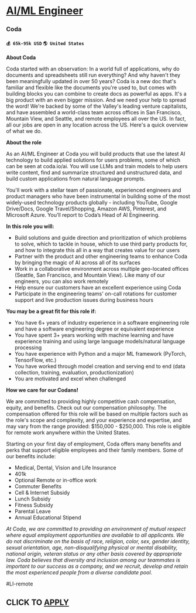 # [AI/ML Engineer](https://www.remotewlb.com/apply/ai-ml-engineer-48318)  
### Coda  
#### `💰 65k-95k USD` `🌎 United States`  

**About Coda**

Coda started with an observation: In a world full of applications, why do documents and spreadsheets still run everything? And why haven't they been meaningfully updated in over 50 years? Coda is a new doc that's familiar and flexible like the documents you're used to, but comes with building blocks you can combine to create docs as powerful as apps. It's a big product with an even bigger mission. And we need your help to spread the word! We're backed by some of the Valley's leading venture capitalists, and have assembled a world-class team across offices in San Francisco, Mountain View, and Seattle, and remote employees all over the US. In fact, all our jobs are open in any location across the US. Here's a quick overview of what we do.

**About the role**

As an AI/ML Engineer at Coda you will build products that use the latest AI technology to build applied solutions for users problems, some of which can be seen at coda.io/ai. You will use LLMs and train models to help users write content, find and summarize structured and unstructured data, and build custom applications from natural language prompts.

You'll work with a stellar team of passionate, experienced engineers and product managers who have been instrumental in building some of the most widely-used technology products globally - including YouTube, Google Drive/Docs, Google Travel/Shopping, Amazon AWS, Pinterest, and Microsoft Azure. You’ll report to Coda’s Head of AI Engineering.

**In this role you will:**

  * Build solutions and guide direction and prioritization of which problems to solve, which to tackle in house, which to use third party products for, and how to integrate this all in a way that creates value for our users
  * Partner with the product and other engineering teams to enhance Coda by bringing the magic of AI across all of its surfaces
  * Work in a collaborative environment across multiple geo-located offices (Seattle, San Francisco, and Mountain View). Like many of our engineers, you can also work remotely
  * Help ensure our customers have an excellent experience using Coda
  * Participate in the engineering teams' on-call rotations for customer support and live production issues during business hours

**You may be a great fit for this role if:**

  * You have 6+ years of industry experience in a software engineering role and have a software engineering degree or equivalent experience
  * You have spent 3+ years working with machine learning and have experience training and using large language models/natural language processing
  * You have experience with Python and a major ML framework (PyTorch, TensorFlow, etc.)
  * You have worked through model creation and serving end to end (data collection, training, evaluation, productionization)
  * You are motivated and excel when challenged

**How we care for our Codans!**

We are committed to providing highly competitive cash compensation, equity, and benefits. Check out our compensation philosophy. The compensation offered for this role will be based on multiple factors such as the role's scope and complexity, and your experience and expertise, and may vary from the range provided: $150,000 - $250,000. This role is eligible for remote work anywhere within the United States.

Starting on your first day of employment, Coda offers many benefits and perks that support eligible employees and their family members. Some of our benefits include:

  * Medical, Dental, Vision and Life Insurance
  * 401k
  * Optional Remote or in-office work
  * Commuter Benefits
  * Cell & Internet Subsidy
  * Lunch Subsidy
  * Fitness Subsidy
  * Parental Leave
  * Annual Educational Stipend

_At Coda, we are committed to providing an environment of mutual respect where equal employment opportunities are available to all applicants. We do not discriminate on the basis of race, religion, color, sex, gender identity, sexual orientation, age, non-disqualifying physical or mental disability, national origin, veteran status or any other basis covered by appropriate law. Coda believes that diversity and inclusion among our teammates is important to our success as a company, and we recruit, develop and retain the most experienced people from a diverse candidate pool._

#LI-remote

  
## CLICK TO [APPLY](https://www.remotewlb.com/apply/ai-ml-engineer-48318)

